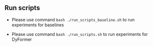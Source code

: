 ## Run scripts
- Please use command `bash ./run_scripts_baseline.sh` to run experiments for baselines

- Please use command `bash ./run_scripts.sh` to run experiments for DyFormer

